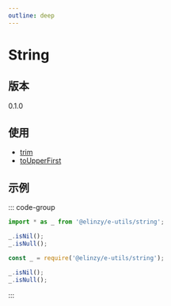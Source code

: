 ```yaml
---
outline: deep
---
```


# String

## 版本

0.1.0

## 使用

- [trim](./trim.md)
- [toUpperFirst](./toUpperFirst.md)

## 示例

::: code-group

```js [ESM]
import * as _ from '@elinzy/e-utils/string';

_.isNil();
_.isNull();
```

```js [CommondJs]
const _ = require('@elinzy/e-utils/string');

_.isNil();
_.isNull();
```
:::
